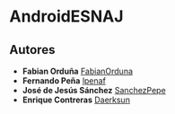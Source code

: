 # AndroidESNAJ

## Autores
* **Fabian Orduña** [FabianOrduna](https://github.com/FabianOrduna)
* **Fernando Peña** [lpenaf](https://github.com/lpenaf)
* **José de Jesús Sánchez** [SanchezPepe](https://github.com/SanchezPepe)
* **Enrique Contreras** [Daerksun](https://github.com/Daerksun)

